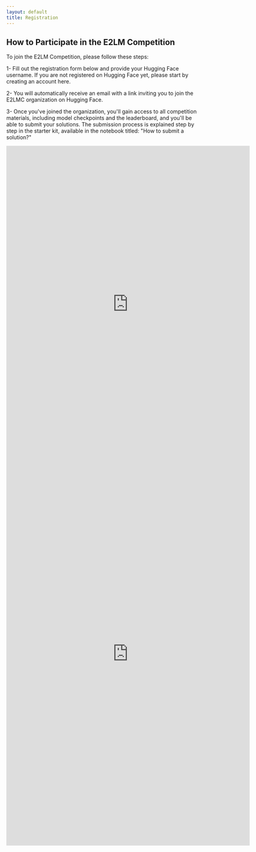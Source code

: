 ```yaml
---
layout: default
title: Registration
---
```



## How to Participate in the E2LM Competition

To join the E2LM Competition, please follow these steps:

1- Fill out the registration form below and provide your Hugging Face username. If you are not registered on Hugging Face yet, please start by creating an account here.

2- You will automatically receive an email with a link inviting you to join the E2LMC organization on Hugging Face.

3- Once you've joined the organization, you'll gain access to all competition materials, including model checkpoints and the leaderboard, and you'll be able to submit your solutions. The submission process is explained step by step in the starter kit, available in the notebook titled:
"How to submit a solution?"


<iframe src="https://docs.google.com/forms/d/e/1FAIpQLSf2eG855DQM3bnmzIaqNLNDtdKVmYT5cV6WKq6GrdIZy_cx3A/viewform?embedded=true" width="640" height="831" frameborder="0" marginheight="0" marginwidth="0">Chargement…</iframe>

<iframe src="https://docs.google.com/forms/d/e/1FAIpQLSdyjLEfjln5cq8T6l5P-F1nDRZEDe349b2VwW6PffspkXtWhw/viewform?embedded=true" width="640" height="1010" frameborder="0" marginheight="0" marginwidth="0">Loading…</iframe>
